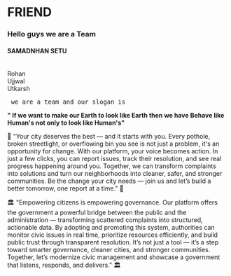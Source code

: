 # FRIEND
<h3>Hello guys we are a Team </h3>
<h4>SAMADNHAN SETU</h4>
<br>
Rohan
<br>
Ujjwal
<br>
Utkarsh
<pre> we are a team and our slogan is </pre>
  <b> " If we want to make our Earth to look like Earth then we have Behave like Human's not only to look like Human's"</b>

<p>🌟
"Your city deserves the best — and it starts with you. Every pothole, broken streetlight, or overflowing bin you see is not just a problem, it's an opportunity for change. With our platform, your voice becomes action. In just a few clicks, you can report issues, track their resolution, and see real progress happening around you. Together, we can transform complaints into solutions and turn our neighborhoods into cleaner, safer, and stronger communities. Be the change your city needs — join us and let’s build a better tomorrow, one report at a time."
🌟</p>
<p>🏛️
"Empowering citizens is empowering governance. Our platform offers the government a powerful bridge between the public and the administration — transforming scattered complaints into structured, actionable data. By adopting and promoting this system, authorities can monitor civic issues in real time, prioritize resources efficiently, and build public trust through transparent resolution. It’s not just a tool — it’s a step toward smarter governance, cleaner cities, and stronger communities. Together, let’s modernize civic management and showcase a government that listens, responds, and delivers."
🏛️</p>


